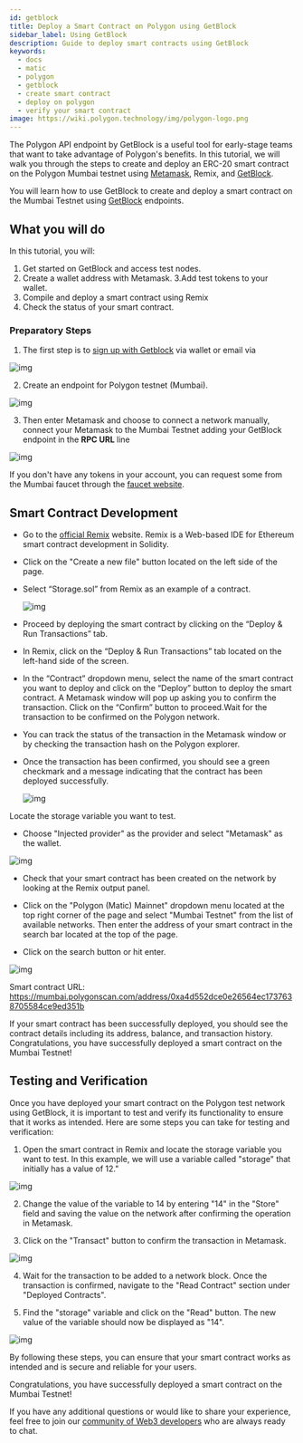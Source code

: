 ```yaml
---
id: getblock
title: Deploy a Smart Contract on Polygon using GetBlock
sidebar_label: Using GetBlock
description: Guide to deploy smart contracts using GetBlock
keywords:
  - docs
  - matic
  - polygon
  - getblock
  - create smart contract
  - deploy on polygon
  - verify your smart contract
image: https://wiki.polygon.technology/img/polygon-logo.png
---
```


The Polygon API endpoint by GetBlock is a useful tool for early-stage teams that want to take advantage of Polygon's benefits. In this tutorial, we will walk you through the steps to create and deploy an ERC-20 smart contract on the Polygon Mumbai testnet using [Metamask](https://metamask.io/), Remix, and [GetBlock](https://getblock.io/nodes/matic/).

You will learn how to use GetBlock to create and deploy a smart contract on the Mumbai Testnet using [GetBlock](https://getblock.io/) endpoints.  

## What you will do

In this tutorial, you will:

1. Get started on GetBlock and access test nodes.
2. Create a wallet address with Metamask.
3.Add test tokens to your wallet.
4. Compile and deploy a smart contract using Remix
5. Check the status of your smart contract.

### Preparatory Steps

1. The first step is to [sign up with Getblock](https://account.getblock.io/sign-in) via wallet or email via 

  ![img](https://storage.getblock.io/web/blog/article-images/img1+(2).png)

2. Create an endpoint for Polygon testnet (Mumbai).

  ![img](https://storage.getblock.io/web/blog/article-images/img2+(1).png)

3. Then enter Metamask and choose to connect a network manually, connect your Metamask to the Mumbai Testnet adding your GetBlock endpoint in the **RPC URL** line

  ![img](https://storage.getblock.io/web/blog/article-images/imga3.png)

If you don't have any tokens in your account, you can request some from the Mumbai faucet through the [faucet website](https://chat.openai.com/develop/tools/matic-faucet.md).

## Smart Contract Development

- Go to the [official Remix](https://remix.ethereum.org/) website. Remix is a Web-based IDE for Ethereum smart contract development in Solidity. 

- Click on the "Create a new file" button located on the left side of the page.

- Select “Storage.sol” from Remix as an example of a contract.

  ![img](https://storage.getblock.io/web/blog/article-images/imga4.png)

- Proceed by deploying the smart contract by clicking on the “Deploy & Run Transactions” tab.

- In Remix, click on the “Deploy & Run Transactions” tab located on the left-hand side of the screen. 

- In the “Contract” dropdown menu, select the name of the smart contract you want to deploy and click on the “Deploy” button to deploy the smart contract.
A Metamask window will pop up asking you to confirm the transaction. Click on the “Confirm” button to proceed.Wait for the transaction to be confirmed on the Polygon network. 

- You can track the status of the transaction in the Metamask window or by checking the transaction hash on the Polygon explorer.

- Once the transaction has been confirmed, you should see a green checkmark and a message indicating that the contract has been deployed successfully.

  ![img](https://storage.getblock.io/web/blog/article-images/imga5.png)

Locate the storage variable you want to test.

- Choose "Injected provider" as the provider and select "Metamask" as the wallet. 

 ![img](https://storage.getblock.io/web/blog/article-images/imga6.png)
  
- Check that your smart contract has been created on the network by looking at the Remix output panel.

- Click on the "Polygon (Matic) Mainnet" dropdown menu located at the top right corner of the page and select "Mumbai Testnet" from the list of available networks. Then enter the address of your smart contract in the search bar located at the top of the page.

- Click on the search button or hit enter.
  
 ![img](https://storage.getblock.io/web/blog/article-images/img6+(1).png)

Smart contract URL: https://mumbai.polygonscan.com/address/0xa4d552dce0e26564ec1737638705584ce9ed351b

If your smart contract has been successfully deployed, you should see the contract details including its address, balance, and transaction history. Congratulations, you have successfully deployed a smart contract on the Mumbai Testnet! 

## Testing and Verification

Once you have deployed your smart contract on the Polygon test network using GetBlock, it is important to test and verify its functionality to ensure that it works as intended. Here are some steps you can take for testing and verification:

1. Open the smart contract in Remix and locate the storage variable you want to test. In this example, we will use a variable called "storage" that initially has a value of 12."

 ![img](https://storage.getblock.io/web/blog/article-images/img7+(1).png)

2. Change the value of the variable to 14 by entering "14" in the "Store" field and saving the value on the network after confirming the operation in Metamask.

3. Click on the "Transact" button to confirm the transaction in Metamask.

 ![img](https://storage.getblock.io/web/blog/article-images/imga10.png)

4. Wait for the transaction to be added to a network block. Once the transaction is confirmed, navigate to the "Read Contract" section under "Deployed Contracts".

4. Find the "storage" variable and click on the "Read" button. The new value of the variable should now be displayed as "14".

 ![img](https://storage.getblock.io/web/blog/article-images/img9+(1).png)

By following these steps, you can ensure that your smart contract works as intended and is secure and reliable for your users.

Congratulations, you have successfully deployed a smart contract on the Mumbai Testnet! 

If you have any additional questions or would like to share your experience, feel free to join our [community of Web3 developers](https://discord.gg/Jb9UZZUHN7) who are always ready to chat. 

